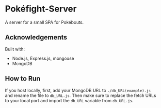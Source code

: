 # Pokéfight-Server

A server for a small SPA for Pokébouts.

## Acknowledgements

Built with:
* Node.js, Express.js, mongoose
* MongoDB

## How to Run

If you host locally, first, add your MongoDB URL to `./db_URL(example).js` and rename the file to `db_URL.js`. Then make sure to replace the fetch URLs to your local port and import the `db_URL` variable from `db_URL.js`.